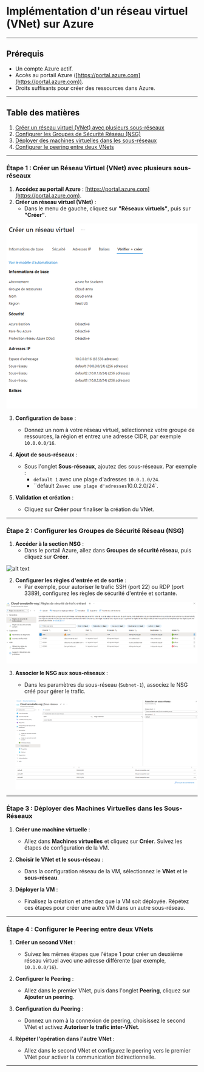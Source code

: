 # Implémentation d'un réseau virtuel (VNet) sur Azure
---

## Prérequis

- Un compte Azure actif.
- Accès au portail Azure ([https://portal.azure.com](https://portal.azure.com)).
- Droits suffisants pour créer des ressources dans Azure.

---

## Table des matières

1. [Créer un réseau virtuel (VNet) avec plusieurs sous-réseaux](#etape-1-créer-un-réseau-virtuel-vnet-avec-plusieurs-sous-réseaux)
2. [Configurer les Groupes de Sécurité Réseau (NSG)](#etape-2-configurer-les-groupes-de-sécurité-réseau-nsg)
3. [Déployer des machines virtuelles dans les sous-réseaux](#etape-3-déployer-des-machines-virtuelles-dans-les-sous-réseaux)
4. [Configurer le peering entre deux VNets](#etape-4-configurer-le-peering-entre-deux-vnets)

---

### Étape 1 : Créer un Réseau Virtuel (VNet) avec plusieurs sous-réseaux

1. **Accédez au portail Azure** : [https://portal.azure.com](https://portal.azure.com).
2. **Créer un réseau virtuel (VNet)** :
   - Dans le menu de gauche, cliquez sur **"Réseaux virtuels"**, puis sur **"Créer"**.

![alt text](<creation de vnet pour la partie 3.png>)

3. **Configuration de base** :
   - Donnez un nom à votre réseau virtuel, sélectionnez votre groupe de ressources, la région et entrez une adresse CIDR, par exemple `10.0.0.0/16`.

4. **Ajout de sous-réseaux** :
   - Sous l'onglet **Sous-réseaux**, ajoutez des sous-réseaux. Par exemple :
     - `default 1` avec une plage d'adresses `10.0.1.0/24`.
     - ``default 2` avec une plage d'adresses `10.0.2.0/24`.

5. **Validation et création** :
   - Cliquez sur **Créer** pour finaliser la création du VNet.
---

### Étape 2 : Configurer les Groupes de Sécurité Réseau (NSG)

1. **Accéder à la section NSG** :
   - Dans le portail Azure, allez dans **Groupes de sécurité réseau**, puis cliquez sur **Créer**.

 ![alt text](<groupe de securité-nsg.png>)

2. **Configurer les règles d'entrée et de sortie** :
   - Par exemple, pour autoriser le trafic SSH (port 22) ou RDP (port 3389), configurez les règles de sécurité d'entrée et sortante.
   
 ![alt text](<regle de securite entrant-nsg.png>)

3. **Associer le NSG aux sous-réseaux** :
   - Dans les paramètres du sous-réseau (`Subnet-1`), associez le NSG créé pour gérer le trafic.

   ![alt text](image-1.png)
   ![alt text](image.png)

---

### Étape 3 : Déployer des Machines Virtuelles dans les Sous-Réseaux

1. **Créer une machine virtuelle** :
   - Allez dans **Machines virtuelles** et cliquez sur **Créer**. Suivez les étapes de configuration de la VM.

2. **Choisir le VNet et le sous-réseau** :
   - Dans la configuration réseau de la VM, sélectionnez le **VNet** et le **sous-réseau**.

3. **Déployer la VM** :
   - Finalisez la création et attendez que la VM soit déployée. Répétez ces étapes pour créer une autre VM dans un autre sous-réseau.

---

### Étape 4 : Configurer le Peering entre deux VNets

1. **Créer un second VNet** :
   - Suivez les mêmes étapes que l'étape 1 pour créer un deuxième réseau virtuel avec une adresse différente (par exemple, `10.1.0.0/16`).

2. **Configurer le Peering** :
   - Allez dans le premier VNet, puis dans l'onglet **Peering**, cliquez sur **Ajouter un peering**.

3. **Configuration du Peering** :
   - Donnez un nom à la connexion de peering, choisissez le second VNet et activez **Autoriser le trafic inter-VNet**.

4. **Répéter l'opération dans l'autre VNet** :
   - Allez dans le second VNet et configurez le peering vers le premier VNet pour activer la communication bidirectionnelle.

---
